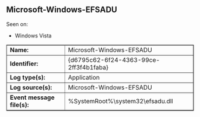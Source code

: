 ## Microsoft-Windows-EFSADU

Seen on:
* Windows Vista

<table border="1" class="docutils">
  <tbody>
    <tr>
      <td><b>Name:</b></td>
      <td>Microsoft-Windows-EFSADU</td>
    </tr>
    <tr>
      <td><b>Identifier:</b></td>
      <td>{d6795c62-6f24-4363-99ce-2ff3f4b1faba}</td>
    </tr>
    <tr>
      <td><b>Log type(s):</b></td>
      <td>Application</td>
    </tr>
    <tr>
      <td><b>Log source(s):</b></td>
      <td>Microsoft-Windows-EFSADU</td>
    </tr>
    <tr>
      <td><b>Event message file(s):</b></td>
      <td>%SystemRoot%\system32\efsadu.dll</td>
    </tr>
  </tbody>
</table>

&nbsp;


